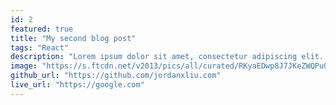 ```yaml
---
id: 2
featured: true
title: "My second blog post"
tags: "React"
description: "Lorem ipsum dolor sit amet, consectetur adipiscing elit. Nam euismod massa urna, vel condimentum nibh ultrices et."
image: "https://s.ftcdn.net/v2013/pics/all/curated/RKyaEDwp8J7JKeZWQPuOVWvkUjGQfpCx_cover_580.jpg?r=1a0fc22192d0c808b8bb2b9bcfbf4a45b1793687"
github_url: "https://github.com/jordanxliu.com"
live_url: "https://google.com"
---
```

